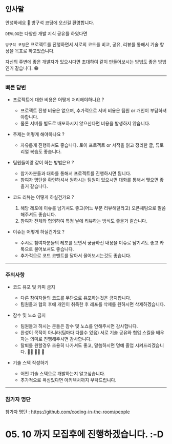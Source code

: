 ## 인사말

안녕하세요 👋 방구석 코딩에 오신걸 환영합니다.

`DEVLOG`는 다양한 개발 지식 공유를 하였다면

`방구석 코딩`은 프로젝트를 진행하면서 서로의 코드를 비교, 공유, 리뷰를 통해서 기술 향상을 목표로 하고있습니다.

자신의 주변에 좋은 개발자가 있으시다면 초대하여 같이 만들어보시는 방법도 좋은 방법인거 같습니다. 😁

<hr />

### 빠른 답변

* 프로젝트에 대한 비용은 어떻게 처리해야하나요 ?
  * 프로젝트 진행 비용은 없으며, 추가적으로 서버 비용은 팀원 or 개인이 부담하셔야합니다.
  * 물론 서버를 별도로 배포하시지 않으신다면 비용을 발생하지 않습니다.
  
* 주제는 어떻게 해야하나요 ?
  * 자유롭게 진행하셔도 좋습니다. 토이 프로젝트 or 서적을 읽고 정리한 글, 튜토리얼 복습도 좋습니다.
  
* 팀원들이랑 같이 하는 방법은요 ?
  * 참가자분들과 대화를 통해서 프로젝트를 진행하시면 됩니다.
  * 참여자 명단을 확인하셔서 원하시는 팀원이 있으시면 대화를 통해서 맺으면 좋을거 같습니다.
 
* 코드 리뷰는 어떻게 하실건가요 ?
  1. 해당 레포에 이슈를 남기셔도 좋고(어느 부분 리뷰해달라고) 오픈채팅으로 말씀해주셔도 좋습니다.
  2. 참여자 전체와 협의하여 특정 날에 리뷰하는 방식도 좋을거 같습니다.
 
* 이슈는 어떻게 하실건가요 ?
  * 수시로 참여자분들의 레포를 보면서 궁금하신 내용을 이슈로 남기셔도 좋고 카톡으로 물어보셔도 좋습니다.
  * 추가적으로 코드 코멘트를 달아서 물어보시는것도 좋습니다.

<hr />

### 주의사항

* 코드 유포 및 카피 금지
  * 다른 참여자들의 코드를 무단으로 유포하는것은 금지합니다.
  * 팀원들과 협의 후에 개인이 취득한 후 레포를 삭제를 원하시면 삭제하겠습니다.
  
* 잠수 및 노쇼 금지
  * 팀원들과 하시는 분들은 잠수 및 노쇼를 안해주시면 감사합니다.
  * 완성이 목적이 아니라(팀마다 다를수 있음) 서로 기술 공유와 협업 스킬을 배우자는 의미로 진행해주시면 감사합니다.
  * 탈퇴를 원할경우 조용히 나가셔도 좋고, 말씀하시면 명예 졸업 시켜드리겠습니다. 👨‍🎓 👩‍🎓 🎊
  
* 기술 스택 작성하기
  * 어떤 기술 스택으로 개발하는지 알고싶습니다.
  * 추가적으로 욕심있다면 아키텍처까지 부탁드립니다.

<hr />

### 참가자 명단

참가자 명단 : https://github.com/coding-in-the-room/people 

# 05. 10 까지 모집후에 진행하겠습니다. :-D
